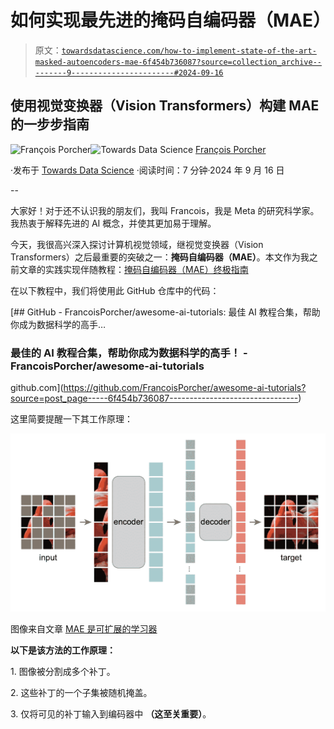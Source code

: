 # 如何实现最先进的掩码自编码器（MAE）

> 原文：[`towardsdatascience.com/how-to-implement-state-of-the-art-masked-autoencoders-mae-6f454b736087?source=collection_archive---------9-----------------------#2024-09-16`](https://towardsdatascience.com/how-to-implement-state-of-the-art-masked-autoencoders-mae-6f454b736087?source=collection_archive---------9-----------------------#2024-09-16)

## **使用视觉变换器（Vision Transformers）构建 MAE 的一步步指南**

[](https://medium.com/@francoisporcher?source=post_page---byline--6f454b736087--------------------------------)![François Porcher](https://medium.com/@francoisporcher?source=post_page---byline--6f454b736087--------------------------------)[](https://towardsdatascience.com/?source=post_page---byline--6f454b736087--------------------------------)![Towards Data Science](https://towardsdatascience.com/?source=post_page---byline--6f454b736087--------------------------------) [François Porcher](https://medium.com/@francoisporcher?source=post_page---byline--6f454b736087--------------------------------)

·发布于 [Towards Data Science](https://towardsdatascience.com/?source=post_page---byline--6f454b736087--------------------------------) ·阅读时间：7 分钟·2024 年 9 月 16 日

--

大家好！对于还不认识我的朋友们，我叫 Francois，我是 Meta 的研究科学家。我热衷于解释先进的 AI 概念，并使其更加易于理解。

今天，我很高兴深入探讨计算机视觉领域，继视觉变换器（Vision Transformers）之后最重要的突破之一：**掩码自编码器（MAE）**。本文作为我之前文章的实践实现伴随教程：[掩码自编码器（MAE）终极指南](https://medium.com/ai-advances/the-ultimate-guide-to-masked-autoencoders-mae-87aa6883ff47)

在以下教程中，我们将使用此 GitHub 仓库中的代码：

[](https://github.com/FrancoisPorcher/awesome-ai-tutorials?source=post_page-----6f454b736087--------------------------------) [## GitHub - FrancoisPorcher/awesome-ai-tutorials: 最佳 AI 教程合集，帮助你成为数据科学的高手…

### 最佳的 AI 教程合集，帮助你成为数据科学的高手！ - FrancoisPorcher/awesome-ai-tutorials

github.com](https://github.com/FrancoisPorcher/awesome-ai-tutorials?source=post_page-----6f454b736087--------------------------------)

这里简要提醒一下其工作原理：

![](img/4bb371ea36f5a017424c55d6032f01dd.png)

图像来自文章 [MAE 是可扩展的学习器](https://arxiv.org/abs/2111.06377)

**以下是该方法的工作原理：**

1\. 图像被分割成多个补丁。

2\. 这些补丁的一个子集被随机掩盖。

3\. 仅将可见的补丁输入到编码器中 **（这至关重要）**。
